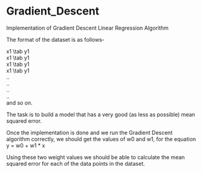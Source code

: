 # Gradient_Descent
Implementation of Gradient Descent Linear Regression Algorithm

The format of the dataset is as follows-

x1 \tab y1 <br />
x1 \tab y1 <br />
x1 \tab y1 <br />
x1 \tab y1 <br />
.. <br/>
.. <br/>
.. <br/>
.. <br/>
and so on.

The task is to build a model that has a very good (as less as possible) mean squared error.

Once the implementation is done and we run the Gradient Descent algorithm correctly, we should get the values of w0 and w1, for the equation y = w0 + w1 * x

Using these two weight values we should be able to calculate the mean squared error for each of the data points in the dataset.

